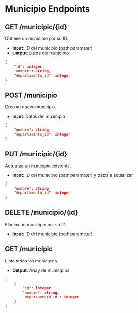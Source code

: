 # Municipio Endpoints

## GET /municipio/{id}
Obtiene un municipio por su ID.
- **Input**: ID del municipio (path parameter)
- **Output**: Datos del municipio
```json
{
    "id": integer,
    "nombre": string,
    "departamento_id": integer
}
```

## POST /municipio
Crea un nuevo municipio.
- **Input**: Datos del municipio
```json
{
    "nombre": string,
    "departamento_id": integer
}
```

## PUT /municipio/{id}
Actualiza un municipio existente.
- **Input**: ID del municipio (path parameter) y datos a actualizar
```json
{
    "nombre": string,
    "departamento_id": integer
}
```

## DELETE /municipio/{id}
Elimina un municipio por su ID.
- **Input**: ID del municipio (path parameter)

## GET /municipio
Lista todos los municipios.
- **Output**: Array de municipios
```json
[
    {
        "id": integer,
        "nombre": string,
        "departamento_id": integer
    }
]
```
